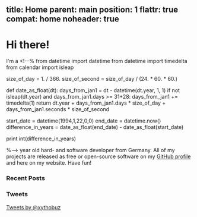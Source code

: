 title: Home
parent: main
position: 1
flattr: true
compat: home
noheader: true
---

# Hi there!

<div id="index-avatar"></div>

I'm a <!--%
from datetime import datetime
from datetime import timedelta
from calendar import isleap

size_of_day = 1. / 366.
size_of_second = size_of_day / (24. * 60. * 60.)

def date_as_float(dt):
    days_from_jan1 = dt - datetime(dt.year, 1, 1)
    if not isleap(dt.year) and days_from_jan1.days >= 31+28:
        days_from_jan1 += timedelta(1)
    return dt.year + days_from_jan1.days * size_of_day + days_from_jan1.seconds * size_of_second

start_date = datetime(1994,1,22,0,0)
end_date = datetime.now()
difference_in_years = date_as_float(end_date) - date_as_float(start_date)

print int(difference_in_years)

%--> year old hard- and software developer from Germany.
All of my projects are released as free or open-source software on my [GitHub profile](https://github.com/xythobuz) and here on my website. Have fun!

### Recent Posts

<!--%
from datetime import datetime
posts = [p for p in pages if "date" in p]
posts.sort(key=lambda p: p.get("date"), reverse=True)
for p in posts[0:5]:
    date = datetime.strptime(p.date, "%Y-%m-%d").strftime("%B %d, %Y")
    if "post" in p:
        print "  * **[%s](%s)** - %s" % (p.post, p.url, date)
    else:
        print "  * **[%s](%s)** - %s" % (p.title, p.url, date)
%-->

### Tweets

<div id="index-twitter-page">
<a class="twitter-timeline" data-dnt="true" href="https://twitter.com/xythobuz" data-widget-id="318732638158471170" data-chrome="noheader nofooter">Tweets by @xythobuz</a>
<script>!function(d,s,id){var js,fjs=d.getElementsByTagName(s)[0],p=/^http:/.test(d.location)?'http':'https';if(!d.getElementById(id)){js=d.createElement(s);js.id=id;js.src=p+"://platform.twitter.com/widgets.js";fjs.parentNode.insertBefore(js,fjs);}}(document,"script","twitter-wjs");</script>
</div>
